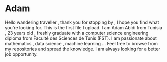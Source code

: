 # Adam
Hello wandering traveller , thank you for stopping by , I hope you find what you're looking for.
This is the first file I upload.
I am Adam Abidi from Tunisia , 23 years old , freshly graduate with a computer science engineering diploma from Faculté des Sciences de Tunis (FST).
I am passionate about mathematics , data science , machine learning ...
Feel free to browse from my repositories and spread the knowledge. 
I am always looking for a better job opportunity.
